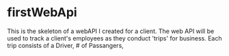 # firstWebApi

This is the skeleton of a webAPI I created for a client.
The web API will be used to track a client's employees as they conduct 'trips' for business.
Each trip consists of a Driver, # of Passangers, 
